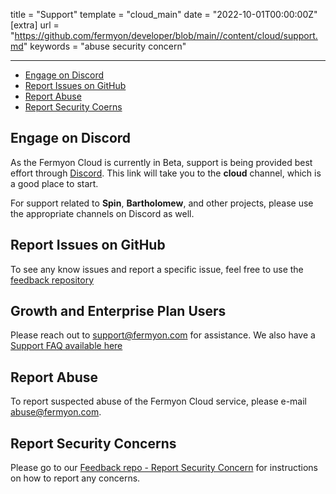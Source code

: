 title = "Support"
template = "cloud_main"
date = "2022-10-01T00:00:00Z"
[extra]
url = "https://github.com/fermyon/developer/blob/main//content/cloud/support.md"
keywords = "abuse security concern"

---
- [Engage on Discord](#engage-on-discord)
- [Report Issues on GitHub](#report-issues-on-github)
- [Report Abuse](#report-abuse)
- [Report Security Coerns](#report-security-concerns)

## Engage on Discord

As the Fermyon Cloud is currently in Beta, support is being provided best effort through [Discord](https://discord.gg/P4Cx7xUbJu). This link will take you to the **cloud** channel, which is a good place to start.

For support related to **Spin**, **Bartholomew**, and other projects, please use the appropriate channels on Discord as well.

## Report Issues on GitHub

To see any know issues and report a specific issue, feel free to use the [feedback repository](https://github.com/fermyon/feedback)

## Growth and Enterprise Plan Users

Please reach out to <a href="mailto:support@fermyon.com">support@fermyon.com</a> for assistance. We also have a [Support FAQ available here](./pricing-and-billing.md#support)

## Report Abuse

To report suspected abuse of the Fermyon Cloud service, please e-mail abuse@fermyon.com. 

## Report Security Concerns

Please go to our [Feedback repo - Report Security Concern](https://github.com/fermyon/feedback/security/policy) for instructions on how to report any concerns.
